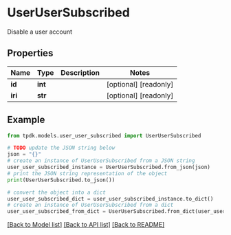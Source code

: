 # UserUserSubscribed

Disable a user account

## Properties

Name | Type | Description | Notes
------------ | ------------- | ------------- | -------------
**id** | **int** |  | [optional] [readonly] 
**iri** | **str** |  | [optional] [readonly] 

## Example

```python
from tpdk.models.user_user_subscribed import UserUserSubscribed

# TODO update the JSON string below
json = "{}"
# create an instance of UserUserSubscribed from a JSON string
user_user_subscribed_instance = UserUserSubscribed.from_json(json)
# print the JSON string representation of the object
print(UserUserSubscribed.to_json())

# convert the object into a dict
user_user_subscribed_dict = user_user_subscribed_instance.to_dict()
# create an instance of UserUserSubscribed from a dict
user_user_subscribed_from_dict = UserUserSubscribed.from_dict(user_user_subscribed_dict)
```
[[Back to Model list]](../README.md#documentation-for-models) [[Back to API list]](../README.md#documentation-for-api-endpoints) [[Back to README]](../README.md)


